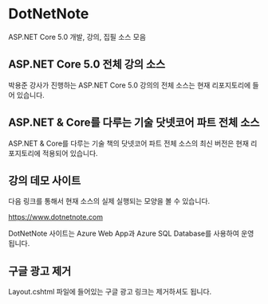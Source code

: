 # DotNetNote
ASP.NET Core 5.0 개발, 강의, 집필 소스 모음

## ASP.NET Core 5.0 전체 강의 소스
박용준 강사가 진행하는 ASP.NET Core 5.0 강의의 전체 소스는 현재 리포지토리에 들어 있습니다. 

## ASP.NET & Core를 다루는 기술 닷넷코어 파트 전체 소스
ASP.NET & Core를 다루는 기술 책의 닷넷코어 파트 전체 소스의 최신 버전은 현재 리포지토리에 적용되어 있습니다.

## 강의 데모 사이트

다음 링크를 통해서 현재 소스의 실제 실행되는 모양을 볼 수 있습니다.

https://www.dotnetnote.com

DotNetNote 사이트는 Azure Web App과 Azure SQL Database를 사용하여 운영됩니다.

## 구글 광고 제거

Layout.cshtml 파일에 들어있는 구글 광고 링크는 제거하셔도 됩니다. 
   
